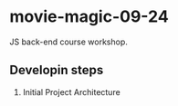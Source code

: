 # movie-magic-09-24
JS back-end course workshop.

## Developin steps
1. Initial Project Architecture
